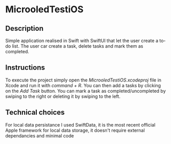 # MicrooledTestiOS

## Description
Simple application realised in Swift with SwiftUI that let the user create a to-do list.
The user car create a task, delete tasks and mark them as completed.


## Instructions
To execute the project simply open the *MicrooledTestiOS.xcodeproj* file in Xcode and run it with *command + R*.
You can then add a tasks by clicking on the *Add Task* button.
You can mark a task as completed/uncompleted by swiping to the right or deleting it by swiping to the left.


## Technical choices
For local data persistance I used SwiftData, it is the most recent official Apple framework for local data storage, it doesn't require external dependancies and minimal code
